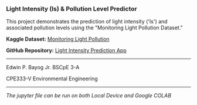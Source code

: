 ### Light Intensity (Is) & Pollution Level Predictor

This project demonstrates the prediction of light intensity ('Is') and associated pollution levels using the "Monitoring Light Pollution Dataset."

**Kaggle Dataset:** [Monitoring Light Pollution](https://www.kaggle.com/datasets/hamtaghanbaripour/monitoring-light-pollution)

**GitHub Repository:** [Light Intensity Prediction App](https://github.com/naaivvv/light_intensity_prediction_app.git)

---

Edwin P. Bayog Jr. BSCpE 3-A

CPE333-V Environmental Engineering

---

*The jupyter file can be run on both Local Device and Google COLAB*
